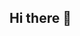 ## Hi there 👋

<!--
**ZJUTopologist/ZJUTopologist** is a ✨ _special_ ✨ repository because its `README.md` (this file) appears on your GitHub profile.
<div align="center"> <img src="https://metrics.lecoq.io/ZJUTopologist?template=classic&config.timezone=Asia%2FShanghai"> </div>
Here are some ideas to get you started:

- 🔭 I’m currently working on ...
- 🌱 I’m currently learning ...
- 👯 I’m looking to collaborate on ...
- 🤔 I’m looking for help with ...
- 💬 Ask me about ...
- 📫 How to reach me: ...
- 😄 Pronouns: ...
- ⚡ Fun fact: ...
-->
